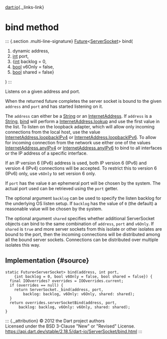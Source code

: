 [dart:io](../../dart-io/dart-io-library){._links-link}

bind method
===========

::: {.section .multi-line-signature}
[Future](../../dart-async/future-class)\<[ServerSocket](../serversocket-class)\>
bind(

1.  dynamic address,
2.  [int](../../dart-core/int-class) port,
3.  {[int](../../dart-core/int-class) backlog = 0,
4.  [bool](../../dart-core/bool-class) v6Only = false,
5.  [bool](../../dart-core/bool-class) shared = false}

)
:::

Listens on a given address and port.

When the returned future completes the server socket is bound to the
given `address` and `port` and has started listening on it.

The `address` can either be a [String](../../dart-core/string-class) or
an [InternetAddress](../internetaddress-class). If `address` is a
[String](../../dart-core/string-class), [bind](bind) will perform a
[InternetAddress.lookup](../internetaddress/lookup) and use the first
value in the list. To listen on the loopback adapter, which will allow
only incoming connections from the local host, use the value
[InternetAddress.loopbackIPv4](../internetaddress/loopbackipv4) or
[InternetAddress.loopbackIPv6](../internetaddress/loopbackipv6). To
allow for incoming connection from the network use either one of the
values [InternetAddress.anyIPv4](../internetaddress/anyipv4) or
[InternetAddress.anyIPv6](../internetaddress/anyipv6) to bind to all
interfaces or the IP address of a specific interface.

If an IP version 6 (IPv6) address is used, both IP version 6 (IPv6) and
version 4 (IPv4) connections will be accepted. To restrict this to
version 6 (IPv6) only, use `v6Only` to set version 6 only.

If `port` has the value `0` an ephemeral port will be chosen by the
system. The actual port used can be retrieved using the `port` getter.

The optional argument `backlog` can be used to specify the listen
backlog for the underlying OS listen setup. If `backlog` has the value
of `0` (the default) a reasonable value will be chosen by the system.

The optional argument `shared` specifies whether additional ServerSocket
objects can bind to the same combination of `address`, `port` and
`v6Only`. If `shared` is `true` and more server sockets from this
isolate or other isolates are bound to the port, then the incoming
connections will be distributed among all the bound server sockets.
Connections can be distributed over multiple isolates this way.

Implementation {#source}
--------------

``` {.language-dart data-language="dart"}
static Future<ServerSocket> bind(address, int port,
    {int backlog = 0, bool v6Only = false, bool shared = false}) {
  final IOOverrides? overrides = IOOverrides.current;
  if (overrides == null) {
    return ServerSocket._bind(address, port,
        backlog: backlog, v6Only: v6Only, shared: shared);
  }
  return overrides.serverSocketBind(address, port,
      backlog: backlog, v6Only: v6Only, shared: shared);
}
```

::: {._attribution}
© 2012 the Dart project authors\
Licensed under the BSD 3-Clause \"New\" or \"Revised\" License.\
<https://api.dart.dev/stable/2.18.5/dart-io/ServerSocket/bind.html>
:::
